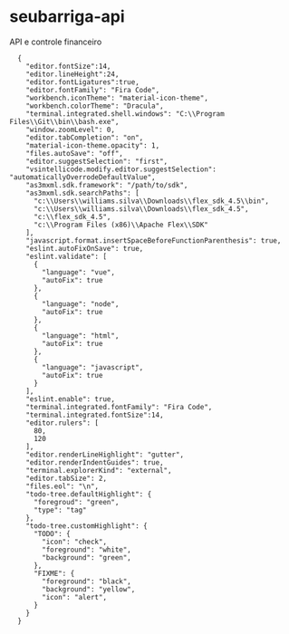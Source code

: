 # seubarriga-api
API e controle financeiro

      {
        "editor.fontSize":14,
        "editor.lineHeight":24,
        "editor.fontLigatures":true,
        "editor.fontFamily": "Fira Code",
        "workbench.iconTheme": "material-icon-theme",
        "workbench.colorTheme": "Dracula",
        "terminal.integrated.shell.windows": "C:\\Program Files\\Git\\bin\\bash.exe",
        "window.zoomLevel": 0,
        "editor.tabCompletion": "on",
        "material-icon-theme.opacity": 1,
        "files.autoSave": "off",
        "editor.suggestSelection": "first",
        "vsintellicode.modify.editor.suggestSelection": "automaticallyOverrodeDefaultValue",
        "as3mxml.sdk.framework": "/path/to/sdk",
        "as3mxml.sdk.searchPaths": [
          "c:\\Users\\williams.silva\\Downloads\\flex_sdk_4.5\\bin",
          "c:\\Users\\williams.silva\\Downloads\\flex_sdk_4.5",
          "c:\\flex_sdk_4.5",
          "c:\\Program Files (x86)\\Apache Flex\\SDK"
        ],
        "javascript.format.insertSpaceBeforeFunctionParenthesis": true,
        "eslint.autoFixOnSave": true,
        "eslint.validate": [
          {
            "language": "vue",
            "autoFix": true
          },
          {
            "language": "node",
            "autoFix": true
          },
          {
            "language": "html",
            "autoFix": true
          },
          {
            "language": "javascript",
            "autoFix": true
          }
        ],
        "eslint.enable": true,
        "terminal.integrated.fontFamily": "Fira Code",
        "terminal.integrated.fontSize":14,
        "editor.rulers": [
          80,
          120
        ],
        "editor.renderLineHighlight": "gutter",
        "editor.renderIndentGuides": true,
        "terminal.explorerKind": "external",
        "editor.tabSize": 2,
        "files.eol": "\n",
        "todo-tree.defaultHighlight": {
          "foregroud": "green",
          "type": "tag"
        },
        "todo-tree.customHighlight": {
          "TODO": {
            "icon": "check",
            "foreground": "white",
            "background": "green",
          },
          "FIXME": {
            "foreground": "black",
            "background": "yellow",
            "icon": "alert",
          }
        }
      }
